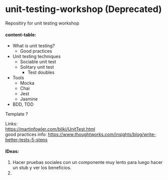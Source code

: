 # unit-testing-workshop (Deprecated)
Repositiry for unit testing workshop

#### content-table:

- What is unit testing?
  - Good practices
- Unit testing techniques
  - Sociable unit test
  - Solitary unit test
    - Test doubles
- Tools
  - Mocka
  - Chai
  - Jest 
  - Jasmine
- BDD, TDD  



Template ?

Links:  
https://martinfowler.com/bliki/UnitTest.html  
good practices info: https://www.thoughtworks.com/insights/blog/write-better-tests-5-steps


#### IDeas:

1. Hacer pruebas sociales con un componente muy lento para luego hacer un stub y ver los beneficios.
2.     
